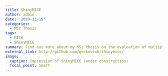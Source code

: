 ```yaml
---
title: ShinyMICE
author: admin
date: '2019-11-15'
categories:
  - MSc Thesis
tags:
  - MICE
  - ShinyMICE
summary: Find out more about my MSc thesis on the evaluation of multiply imputed data.
external_link: http://github.com/gerkovink/shinymice/
image:
  caption: Impression of ShinyMICE (under construction)
  focal_point: Smart
---
```

